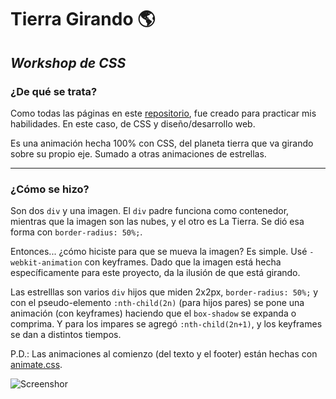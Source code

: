 # Tierra Girando :earth_americas:

## *Workshop de CSS*

### ¿De qué se trata?

Como todas las páginas en este [repositorio](https://github.com/mati917/Aprendizaje), fue creado para practicar mis habilidades. En este caso, de CSS y diseño/desarrollo web.

Es una animación hecha 100% con CSS, del planeta tierra que va girando sobre su propio eje. Sumado a otras animaciones de estrellas.

---

### ¿Cómo se hizo?

Son dos `div` y una imagen. El `div` padre funciona como contenedor, mientras que la imagen son las nubes, y el otro es La Tierra. Se dió esa forma con `border-radius: 50%;`.

Entonces... ¿cómo hiciste para que se mueva la imagen? Es simple. Usé `-webkit-animation` con keyframes. Dado que la imagen está hecha específicamente para este proyecto, da la ilusión de que está girando.

Las estrelllas son varios `div` hijos que miden 2x2px, `border-radius: 50%;` y con el pseudo-elemento `:nth-child(2n)` (para hijos pares) se pone una animación (con keyframes) haciendo que el `box-shadow` se expanda o comprima. Y para los impares se agregó `:nth-child(2n+1)`, y los keyframes se dan a distintos tiempos.

P.D.: Las animaciones al comienzo (del texto y el footer) están hechas con [animate.css](https://animate.style/).

![Screenshor](https://mati917.github.io/Aprendizaje/TierraGirando/img/screenshot.png)

